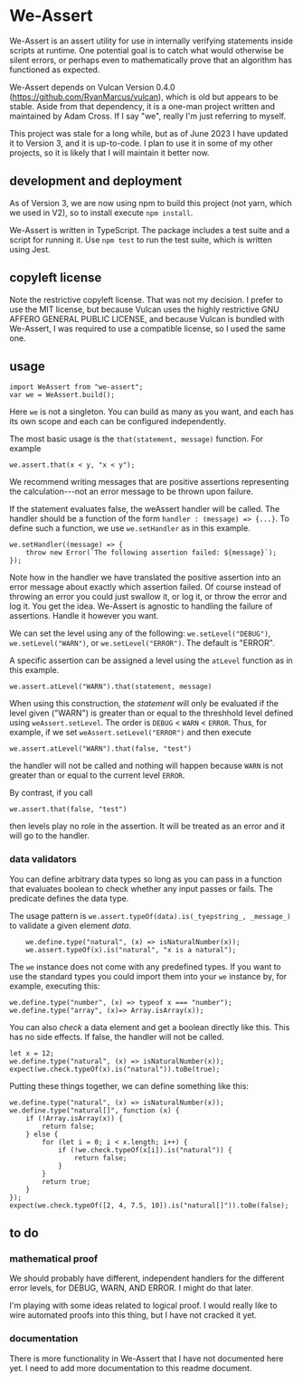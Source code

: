 # We-Assert

We-Assert is an assert utility for use in internally verifying statements inside scripts at runtime. One potential goal is to catch what would otherwise be silent errors, or perhaps even
to mathematically prove that an algorithm has functioned as expected.

We-Assert depends on Vulcan Version 0.4.0 (https://github.com/RyanMarcus/vulcan), which is old but appears to be stable. Aside from that dependency, it is a one-man project written and maintained by Adam Cross. If I say "we", really I'm just referring to myself.

This project was stale for a long while, but as of June 2023 I have updated it to Version 3, and it is up-to-code. I plan to use it in some of my other projects, so it is likely that I will maintain it better now.

## development and deployment

As of Version 3, we are now using npm to build this project (not yarn, which we used in V2), so to install execute `npm install`.

We-Assert is written in TypeScript.  The package includes a test suite and a script for running it. Use `npm test` to run the test suite, which is written using Jest.

## copyleft license

Note the restrictive copyleft license. That was not my decision. I prefer to use the MIT license, but because Vulcan uses the highly restrictive GNU AFFERO GENERAL PUBLIC LICENSE, and because Vulcan is bundled with We-Assert, I was required to use a compatible license, so I used the same one.

## usage


```
import WeAssert from "we-assert";
var we = WeAssert.build();
```
Here ``we`` is not a singleton.  You can build as many as you want, and each has its own scope and each can be configured independently.

The most basic usage is the `that(statement, message)` function.  For example
```
we.assert.that(x < y, "x < y");
```
We recommend writing messages that are positive assertions representing the calculation---not an error message to be thrown upon failure.

If the statement evaluates false, the weAssert handler will be called.  The handler should be a function of the form `handler : (message) => {...}`.  To define such a function, we use `we.setHandler` as in this example.
```
we.setHandler((message) => {
    throw new Error(`The following assertion failed: ${message}`);
});
```
Note how in the handler we have translated the positive assertion into an error message about exactly which assertion failed.  Of course instead of throwing an error you could just swallow it, or log it, or throw the error and log it.  You get the idea.  We-Assert is agnostic to handling the failure of assertions.  Handle it however you want.   

We can set the level using any of the following:
`we.setLevel("DEBUG")`, `we.setLevel("WARN")`, or  `we.setLevel("ERROR")`.  The default is "ERROR".  

A specific assertion can be assigned a level using the `atLevel` function as in this example.
```
we.assert.atLevel("WARN").that(statement, message)
```
When using this construction, the *statement* will only be evaluated if the level given ("WARN") is greater than or equal to the threshhold level defined using `weAssert.setLevel`.  The order is `DEBUG` < `WARN` < `ERROR`.  Thus, for example, if we set `weAssert.setLevel("ERROR")` and then execute
```
we.assert.atLevel("WARN").that(false, "test")
```
the handler will not be called and nothing will happen because `WARN` is not greater than or equal to the current level `ERROR`.

By contrast, if you call
```
we.assert.that(false, "test")
```
then levels play no role in the assertion.  It will be treated as an error and it will go to the handler.

### data validators

You can define arbitrary data types so long as you can pass in a function that evaluates boolean to check whether any input passes or fails. The predicate defines the data type.

The usage pattern is ``we.assert.typeOf(data).is(_tyepstring_, _message_)`` to validate a given element _data_.

```
    we.define.type("natural", (x) => isNaturalNumber(x));
    we.assert.typeOf(x).is("natural", "x is a natural");
```
The ```we``` instance does not come with any predefined types.  If you want to use the standard types you could import them into your ``we`` instance by, for example, executing this:

```we.define.type("number", (x) => typeof x === "number");```
```we.define.type("array", (x)=> Array.isArray(x));```

You can also _check_ a data element and get a boolean directly like this.  This has no side effects. If false, the handler will not be called.
```
let x = 12;
we.define.type("natural", (x) => isNaturalNumber(x));
expect(we.check.typeOf(x).is("natural")).toBe(true);
```

Putting these things together, we can define something like this:

```
we.define.type("natural", (x) => isNaturalNumber(x));
we.define.type("natural[]", function (x) {
    if (!Array.isArray(x)) {
        return false;
    } else {
        for (let i = 0; i < x.length; i++) {
            if (!we.check.typeOf(x[i]).is("natural")) {
                return false;
            }
        }
        return true;
    }
});
expect(we.check.typeOf([2, 4, 7.5, 10]).is("natural[]")).toBe(false);
```

## to do

### mathematical proof
We should probably have different, independent handlers for the different error levels, for DEBUG, WARN, AND ERROR.  I might do that later.

I'm playing with some ideas related to logical proof.  I would really like to wire automated proofs into this thing, but I have not cracked it yet.

### documentation

There is more functionality in We-Assert that I have not documented here yet. I need to add more documentation to this readme document.